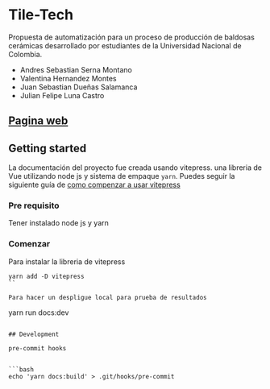 # Tile-Tech

Propuesta de automatización para un proceso de producción de baldosas cerámicas desarrollado por estudiantes de la Universidad Nacional de Colombia.

* Andres Sebastian Serna Montano
* Valentina Hernandez Montes
* Juan Sebastian Dueñas Salamanca
* Julian Felipe Luna Castro


## [Pagina web](https://juflunaca.github.io/Tile-Tech/)

## Getting started 

La documentación del proyecto fue creada usando vitepress. una libreria de Vue utilizando node js y sistema de empaque `yarn`. Puedes seguir la siguiente guía de [como compenzar a usar vitepress](https://vitepress.dev/guide/getting-started)

### Pre requisito

Tener instalado node js y yarn

### Comenzar
Para instalar la libreria de vitepress

```
yarn add -D vitepress
``

Para hacer un despligue local para prueba de resultados

```
yarn run docs:dev
```

## Development

pre-commit hooks


```bash
echo 'yarn docs:build' > .git/hooks/pre-commit
```